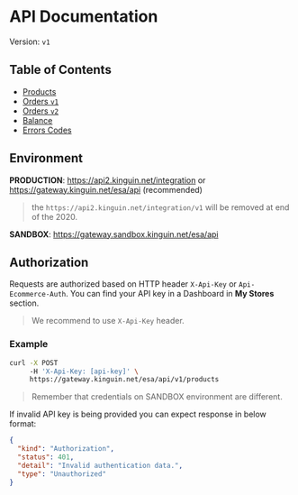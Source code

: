 # API Documentation

Version: `v1`

## Table of Contents

- [Products](products/v1/README.md)
- [Orders `v1`](order/v1/README.md)
- [Orders `v2`](order/v2/README.md)
- [Balance](balance/v1/README.md)
- [Errors Codes](ErrorsCodes.md)

## Environment

**PRODUCTION**: https://api2.kinguin.net/integration or https://gateway.kinguin.net/esa/api (recommended)

> the `https://api2.kinguin.net/integration/v1` will be removed at end of the 2020.

**SANDBOX**: https://gateway.sandbox.kinguin.net/esa/api

## Authorization

Requests are authorized based on HTTP header `X-Api-Key` or `Api-Ecommerce-Auth`. You can find your API key in a Dashboard in **My Stores** section.

> We recommend to use `X-Api-Key` header.

### Example

```bash
curl -X POST
     -H 'X-Api-Key: [api-key]' \
     https://gateway.kinguin.net/esa/api/v1/products
```

> Remember that credentials on SANDBOX environment are different.

If invalid API key is being provided you can expect response in below format:

```json
{
  "kind": "Authorization",
  "status": 401,
  "detail": "Invalid authentication data.",
  "type": "Unauthorized"
}
```
